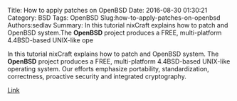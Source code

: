 Title: How to apply patches on OpenBSD
Date: 2016-08-30 01:30:21
Category: BSD
Tags: OpenBSD
Slug:how-to-apply-patches-on-openbsd
Authors:sedlav
Summary: In this tutorial nixCraft explains how to patch and OpenBSD system.The **OpenBSD** project produces a FREE, multi-platform 4.4BSD-based UNIX-like ope

In this tutorial nixCraft explains how to patch and OpenBSD system.
The **OpenBSD** project produces a FREE, multi-platform 4.4BSD-based UNIX-like operating system. Our efforts emphasize portability, standardization, correctness, proactive security and integrated cryptography.

[Link](http://www.cyberciti.biz/faq/howto-apply-updates-on-openbsd-operating-system/)
